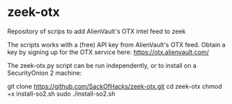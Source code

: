 # zeek-otx
Repository of scrips to add AlienVault's OTX intel feed to zeek

The scripts works with a (free) API key from AlienVault's OTX feed. Obtain a key by signing up for the OTX service here:
https://otx.alienvault.com/

The zeek-otx.py script can be run independently, or to install on a SecurityOnion 2 machine: 

git clone https://github.com/SackOfHacks/zeek-otx.git
cd zeek-otx
chmod +x install-so2.sh
sudo ./install-so2.sh

